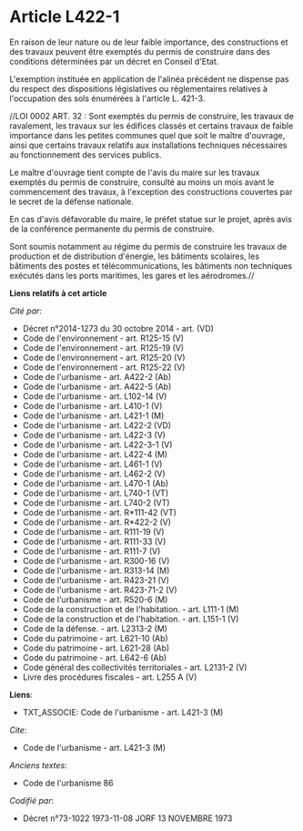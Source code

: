 # Article L422-1

En raison de leur nature ou de leur faible importance, des constructions et des travaux peuvent être exemptés du permis de
construire dans des conditions déterminées par un décret en Conseil d'Etat.

L'exemption instituée en application de l'alinéa précédent ne dispense pas du respect des dispositions législatives ou
réglementaires relatives à l'occupation des sols énumérées à l'article L. 421-3.

//LOI  0002 ART. 32 : Sont exemptés du permis de construire, les travaux de ravalement, les travaux sur les édifices classés
et certains travaux de faible importance dans les petites communes quel que soit le maître d'ouvrage, ainsi que certains
travaux relatifs aux installations techniques nécessaires au fonctionnement des services publics.

Le maître d'ouvrage tient compte de l'avis du maire sur les travaux exemptés du permis de construire, consulté au moins un
mois avant le commencement des travaux, à l'exception des constructions couvertes par le secret de la défense nationale.

En cas d'avis défavorable du maire, le préfet statue sur le projet, après avis de la conférence permanente du permis de
construire.

Sont soumis notamment au régime du permis de construire les travaux de production et de distribution d'énergie, les bâtiments
scolaires, les bâtiments des postes et télécommunications, les bâtiments non techniques exécutés dans les ports maritimes,
les gares et les aérodromes.//

**Liens relatifs à cet article**

_Cité par_:

  - Décret n°2014-1273 du 30 octobre 2014 - art. (VD)
  - Code de l'environnement - art. R125-15 (V)
  - Code de l'environnement - art. R125-19 (V)
  - Code de l'environnement - art. R125-20 (V)
  - Code de l'environnement - art. R125-22 (V)
  - Code de l'urbanisme - art. A422-2 (Ab)
  - Code de l'urbanisme - art. A422-5 (Ab)
  - Code de l'urbanisme - art. L102-14 (V)
  - Code de l'urbanisme - art. L410-1 (V)
  - Code de l'urbanisme - art. L421-1 (M)
  - Code de l'urbanisme - art. L422-2 (VD)
  - Code de l'urbanisme - art. L422-3 (V)
  - Code de l'urbanisme - art. L422-3-1 (V)
  - Code de l'urbanisme - art. L422-4 (M)
  - Code de l'urbanisme - art. L461-1 (V)
  - Code de l'urbanisme - art. L462-2 (V)
  - Code de l'urbanisme - art. L470-1 (Ab)
  - Code de l'urbanisme - art. L740-1 (VT)
  - Code de l'urbanisme - art. L740-2 (VT)
  - Code de l'urbanisme - art. R*111-42 (VT)
  - Code de l'urbanisme - art. R*422-2 (V)
  - Code de l'urbanisme - art. R111-19 (V)
  - Code de l'urbanisme - art. R111-33 (V)
  - Code de l'urbanisme - art. R111-7 (V)
  - Code de l'urbanisme - art. R300-16 (V)
  - Code de l'urbanisme - art. R313-14 (M)
  - Code de l'urbanisme - art. R423-21 (V)
  - Code de l'urbanisme - art. R423-71-2 (V)
  - Code de l'urbanisme - art. R520-6 (M)
  - Code de la construction et de l'habitation. - art. L111-1 (M)
  - Code de la construction et de l'habitation. - art. L151-1 (V)
  - Code de la défense. - art. L2313-2 (M)
  - Code du patrimoine - art. L621-10 (Ab)
  - Code du patrimoine - art. L621-28 (Ab)
  - Code du patrimoine - art. L642-6 (Ab)
  - Code général des collectivités territoriales - art. L2131-2 (V)
  - Livre des procédures fiscales - art. L255 A (V)

**Liens**:

  - TXT_ASSOCIE: Code de l'urbanisme - art. L421-3 (M)

_Cite_:

  - Code de l'urbanisme - art. L421-3 (M)

_Anciens textes_:

  - Code de l'urbanisme 86

_Codifié par_:

  - Décret n°73-1022 1973-11-08 JORF 13 NOVEMBRE 1973
